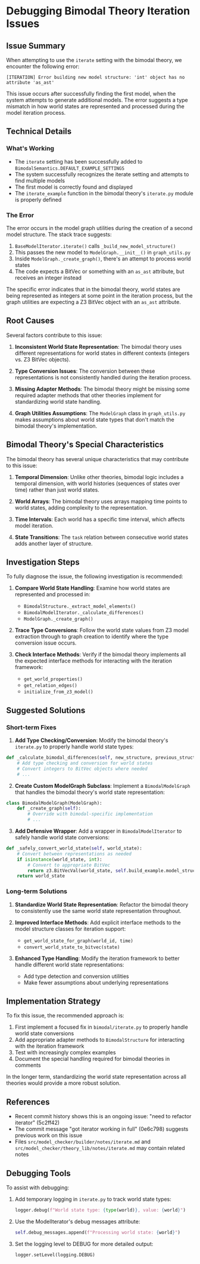# Debugging Bimodal Theory Iteration Issues

## Issue Summary

When attempting to use the `iterate` setting with the bimodal theory, we encounter the following error:

```
[ITERATION] Error building new model structure: 'int' object has no attribute 'as_ast'
```

This issue occurs after successfully finding the first model, when the system attempts to generate additional models. The error suggests a type mismatch in how world states are represented and processed during the model iteration process.

## Technical Details

### What's Working

- The `iterate` setting has been successfully added to `BimodalSemantics.DEFAULT_EXAMPLE_SETTINGS`
- The system successfully recognizes the iterate setting and attempts to find multiple models
- The first model is correctly found and displayed
- The `iterate_example` function in the bimodal theory's `iterate.py` module is properly defined

### The Error

The error occurs in the model graph utilities during the creation of a second model structure. The stack trace suggests:

1. `BaseModelIterator.iterate()` calls `_build_new_model_structure()`
2. This passes the new model to `ModelGraph.__init__()` in `graph_utils.py`
3. Inside `ModelGraph._create_graph()`, there's an attempt to process world states
4. The code expects a BitVec or something with an `as_ast` attribute, but receives an integer instead

The specific error indicates that in the bimodal theory, world states are being represented as integers at some point in the iteration process, but the graph utilities are expecting a Z3 BitVec object with an `as_ast` attribute.

## Root Causes

Several factors contribute to this issue:

1. **Inconsistent World State Representation**: The bimodal theory uses different representations for world states in different contexts (integers vs. Z3 BitVec objects).

2. **Type Conversion Issues**: The conversion between these representations is not consistently handled during the iteration process.

3. **Missing Adapter Methods**: The bimodal theory might be missing some required adapter methods that other theories implement for standardizing world state handling.

4. **Graph Utilities Assumptions**: The `ModelGraph` class in `graph_utils.py` makes assumptions about world state types that don't match the bimodal theory's implementation.

## Bimodal Theory's Special Characteristics

The bimodal theory has several unique characteristics that may contribute to this issue:

1. **Temporal Dimension**: Unlike other theories, bimodal logic includes a temporal dimension, with world histories (sequences of states over time) rather than just world states.

2. **World Arrays**: The bimodal theory uses arrays mapping time points to world states, adding complexity to the representation.

3. **Time Intervals**: Each world has a specific time interval, which affects model iteration.

4. **State Transitions**: The `task` relation between consecutive world states adds another layer of structure.

## Investigation Steps

To fully diagnose the issue, the following investigation is recommended:

1. **Compare World State Handling**: Examine how world states are represented and processed in:
   - `BimodalStructure._extract_model_elements()`
   - `BimodalModelIterator._calculate_differences()`
   - `ModelGraph._create_graph()`

2. **Trace Type Conversions**: Follow the world state values from Z3 model extraction through to graph creation to identify where the type conversion issue occurs.

3. **Check Interface Methods**: Verify if the bimodal theory implements all the expected interface methods for interacting with the iteration framework:
   - `get_world_properties()`
   - `get_relation_edges()`
   - `initialize_from_z3_model()`

## Suggested Solutions

### Short-term Fixes

1. **Add Type Checking/Conversion**: Modify the bimodal theory's `iterate.py` to properly handle world state types:

```python
def _calculate_bimodal_differences(self, new_structure, previous_structure):
    # Add type checking and conversion for world states
    # Convert integers to BitVec objects where needed
    # ...
```

2. **Create Custom ModelGraph Subclass**: Implement a `BimodalModelGraph` that handles the bimodal theory's world state representation:

```python
class BimodalModelGraph(ModelGraph):
    def _create_graph(self):
        # Override with bimodal-specific implementation
        # ...
```

3. **Add Defensive Wrapper**: Add a wrapper in `BimodalModelIterator` to safely handle world state conversions:

```python
def _safely_convert_world_state(self, world_state):
    # Convert between representations as needed
    if isinstance(world_state, int):
        # Convert to appropriate BitVec
        return z3.BitVecVal(world_state, self.build_example.model_structure.semantics.N)
    return world_state
```

### Long-term Solutions

1. **Standardize World State Representation**: Refactor the bimodal theory to consistently use the same world state representation throughout.

2. **Improved Interface Methods**: Add explicit interface methods to the model structure classes for iteration support:
   - `get_world_state_for_graph(world_id, time)`
   - `convert_world_state_to_bitvec(state)`

3. **Enhanced Type Handling**: Modify the iteration framework to better handle different world state representations:
   - Add type detection and conversion utilities
   - Make fewer assumptions about underlying representations

## Implementation Strategy

To fix this issue, the recommended approach is:

1. First implement a focused fix in `bimodal/iterate.py` to properly handle world state conversions
2. Add appropriate adapter methods to `BimodalStructure` for interacting with the iteration framework
3. Test with increasingly complex examples
4. Document the special handling required for bimodal theories in comments

In the longer term, standardizing the world state representation across all theories would provide a more robust solution.

## References

- Recent commit history shows this is an ongoing issue: "need to refactor iterator" (5c2ff42)
- The commit message "got iterator working in full" (0e6c798) suggests previous work on this issue
- Files `src/model_checker/builder/notes/iterate.md` and `src/model_checker/theory_lib/notes/iterate.md` may contain related notes

## Debugging Tools

To assist with debugging:

1. Add temporary logging in `iterate.py` to track world state types:
   ```python
   logger.debug(f"World state type: {type(world)}, value: {world}")
   ```

2. Use the ModelIterator's debug messages attribute:
   ```python
   self.debug_messages.append(f"Processing world state: {world}")
   ```

3. Set the logging level to DEBUG for more detailed output:
   ```python
   logger.setLevel(logging.DEBUG)
   ```
